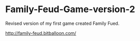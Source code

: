 # Family-Feud-Game-version-2


Revised version of my first game created Family Fued. 

http://family-feud.bitballoon.com/
